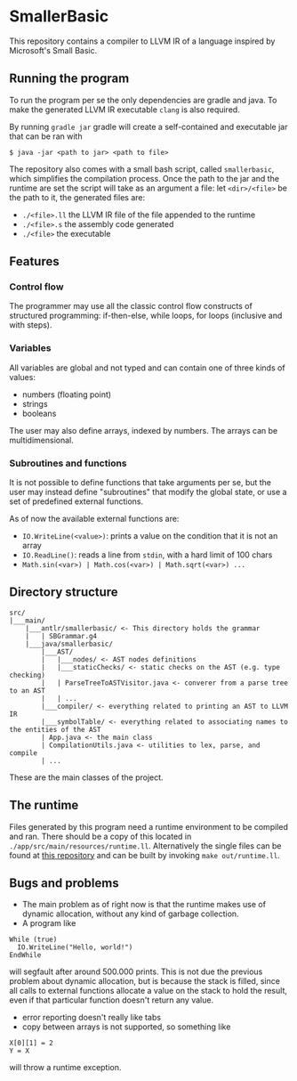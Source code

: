# SmallerBasic
This repository contains a compiler to LLVM IR of a language inspired by Microsoft's Small Basic.

## Running the program
To run the program per se the only dependencies are gradle and java.
To make the generated LLVM IR executable `clang` is also required.

By running `gradle jar` gradle will create a self-contained and executable jar that can be ran with   
```
$ java -jar <path to jar> <path to file>
```

The repository also comes with a small bash script, called `smallerbasic`, which simplifies the compilation process.
Once the path to the jar and the runtime are set the script will take as an argument a file: let `<dir>/<file>` be the path to it, the generated files are:
  - `./<file>.ll` the LLVM IR file of the file appended to the runtime
  - `./<file>.s` the assembly code generated
  - `./<file>` the executable

## Features
### Control flow
The programmer may use all the classic control flow constructs of structured programming:
if-then-else, while loops, for loops (inclusive and with steps).

### Variables
All variables are global and not typed and can contain one of three kinds of values:
  - numbers (floating point)
  - strings
  - booleans

The user may also define arrays, indexed by numbers.
The arrays can be multidimensional.

### Subroutines and functions
It is not possible to define functions that take arguments per se, but the user may instead define "subroutines" that modify the global state, or use a set of predefined external functions.

As of now the available external functions are:
  - `IO.WriteLine(<value>)`: prints a value on the condition that it is not an array
  - `IO.ReadLine()`: reads a line from `stdin`, with a hard limit of 100 chars
  - `Math.sin(<var>) | Math.cos(<var>) | Math.sqrt(<var>) ...`


## Directory structure
```
src/
|___main/
    |___antlr/smallerbasic/ <- This directory holds the grammar
    |   | SBGrammar.g4
    |___java/smallerbasic/
        |___AST/
        |   |___nodes/ <- AST nodes definitions
        |   |___staticChecks/ <- static checks on the AST (e.g. type checking)
        |   | ParseTreeToASTVisitor.java <- converer from a parse tree to an AST
        |   | ...
        |___compiler/ <- everything related to printing an AST to LLVM IR
        |___symbolTable/ <- everything related to associating names to the entities of the AST
        | App.java <- the main class
        | CompilationUtils.java <- utilities to lex, parse, and compile
        | ... 
```
These are the main classes of the project.

## The runtime
Files generated by this program need a runtime environment to be compiled and ran.
There should be a copy of this located in `./app/src/main/resources/runtime.ll`.
Alternatively the single files can be found at [this repository](https://github.com/Tititino/llvm-smallerbasic-runtime)
 and can be built by invoking `make out/runtime.ll`.

## Bugs and problems
  - The main problem as of right now is that the runtime makes use of dynamic allocation, without any kind of garbage collection.
  - A program like
  ```
  While (true)
    IO.WriteLine("Hello, world!")
  EndWhile
  ```
  will segfault after around 500.000 prints. This is not due the previous problem about dynamic allocation, but is because the stack is filled, since all calls to external functions allocate a value on the stack to hold the result, even if that particular function doesn't return any value.
  - error reporting doesn't really like tabs
  - copy between arrays is not supported, so something like 
  ```
  X[0][1] = 2
  Y = X
  ```
  will throw a runtime exception.
  